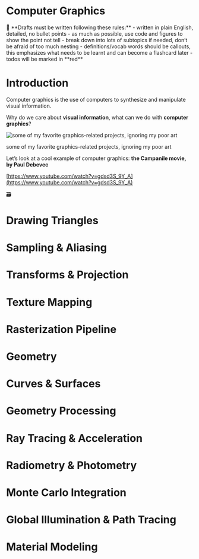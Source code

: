 # Computer Graphics

<aside>
📓 **Drafts must be written following these rules:**
- written in plain English, detailed, no bullet points 
- as much as possible, use code and figures to show the point not tell
- break down into lots of subtopics if needed, don’t be afraid of too much nesting 
- definitions/vocab words should be callouts, this emphasizes what needs to be learnt and can become a flashcard later 
- todos will be marked in **red**
</aside>

# Introduction

Computer graphics is the use of computers to synthesize and manipulate visual information.

Why do we care about **visual information**, what can we do with **computer graphics**?

![some of my favorite graphics-related projects, ignoring my poor art](graphicsimages/intro.png)

some of my favorite graphics-related projects, ignoring my poor art

Let’s look at a cool example of computer graphics: **the Campanile movie, by Paul Debevec**

[https://www.youtube.com/watch?v=gdsd3S_9Y_A](https://www.youtube.com/watch?v=gdsd3S_9Y_A)

<aside>
🗃️

</aside>

# Drawing Triangles

# Sampling & Aliasing

# Transforms & Projection

# Texture Mapping

# Rasterization Pipeline

# Geometry

# Curves & Surfaces

# Geometry Processing

# Ray Tracing & Acceleration

# Radiometry & Photometry

# Monte Carlo Integration

# Global Illumination & Path Tracing

# Material Modeling